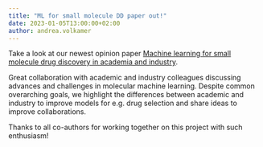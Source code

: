 ```yaml
---
title: "ML for small molecule DD paper out!"
date: 2023-01-05T13:00:00+02:00
author: andrea.volkamer
---
```


Take a look at our newest opinion paper [Machine learning for small molecule drug discovery in academia and industry](https://dx.doi.org/https://doi.org/10.1016/j.ailsci.2022.100056).

Great collaboration with academic and industry colleagues discussing advances and challenges in molecular machine learning. Despite common overarching goals, we highlight the differences between academic and industry to improve models for e.g. drug selection and share ideas to improve collaborations.

Thanks to all co-authors for working together on this project with such enthusiasm!
